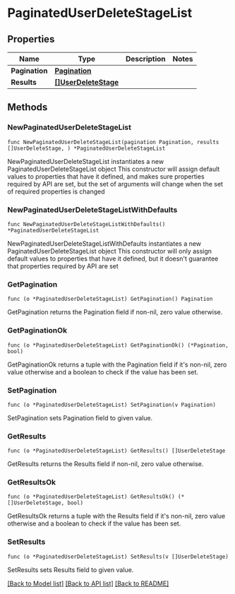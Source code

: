 # PaginatedUserDeleteStageList

## Properties

Name | Type | Description | Notes
------------ | ------------- | ------------- | -------------
**Pagination** | [**Pagination**](Pagination.md) |  | 
**Results** | [**[]UserDeleteStage**](UserDeleteStage.md) |  | 

## Methods

### NewPaginatedUserDeleteStageList

`func NewPaginatedUserDeleteStageList(pagination Pagination, results []UserDeleteStage, ) *PaginatedUserDeleteStageList`

NewPaginatedUserDeleteStageList instantiates a new PaginatedUserDeleteStageList object
This constructor will assign default values to properties that have it defined,
and makes sure properties required by API are set, but the set of arguments
will change when the set of required properties is changed

### NewPaginatedUserDeleteStageListWithDefaults

`func NewPaginatedUserDeleteStageListWithDefaults() *PaginatedUserDeleteStageList`

NewPaginatedUserDeleteStageListWithDefaults instantiates a new PaginatedUserDeleteStageList object
This constructor will only assign default values to properties that have it defined,
but it doesn't guarantee that properties required by API are set

### GetPagination

`func (o *PaginatedUserDeleteStageList) GetPagination() Pagination`

GetPagination returns the Pagination field if non-nil, zero value otherwise.

### GetPaginationOk

`func (o *PaginatedUserDeleteStageList) GetPaginationOk() (*Pagination, bool)`

GetPaginationOk returns a tuple with the Pagination field if it's non-nil, zero value otherwise
and a boolean to check if the value has been set.

### SetPagination

`func (o *PaginatedUserDeleteStageList) SetPagination(v Pagination)`

SetPagination sets Pagination field to given value.


### GetResults

`func (o *PaginatedUserDeleteStageList) GetResults() []UserDeleteStage`

GetResults returns the Results field if non-nil, zero value otherwise.

### GetResultsOk

`func (o *PaginatedUserDeleteStageList) GetResultsOk() (*[]UserDeleteStage, bool)`

GetResultsOk returns a tuple with the Results field if it's non-nil, zero value otherwise
and a boolean to check if the value has been set.

### SetResults

`func (o *PaginatedUserDeleteStageList) SetResults(v []UserDeleteStage)`

SetResults sets Results field to given value.



[[Back to Model list]](../README.md#documentation-for-models) [[Back to API list]](../README.md#documentation-for-api-endpoints) [[Back to README]](../README.md)


